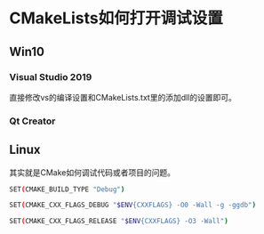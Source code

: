 # CMakeLists如何打开调试设置

## Win10

### Visual Studio 2019

直接修改vs的编译设置和CMakeLists.txt里的添加dll的设置即可。

### Qt Creator

## Linux

其实就是CMake如何调试代码或者项目的问题。

```bash
SET(CMAKE_BUILD_TYPE "Debug")

SET(CMAKE_CXX_FLAGS_DEBUG "$ENV{CXXFLAGS} -O0 -Wall -g -ggdb")

SET(CMAKE_CXX_FLAGS_RELEASE "$ENV{CXXFLAGS} -O3 -Wall")
```



